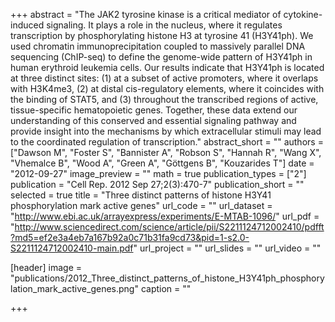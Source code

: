 +++
abstract = "The JAK2 tyrosine kinase is a critical mediator of cytokine-induced signaling. It plays a role in the nucleus, where it regulates transcription by phosphorylating histone H3 at tyrosine 41 (H3Y41ph). We used chromatin immunoprecipitation coupled to massively parallel DNA sequencing (ChIP-seq) to define the genome-wide pattern of H3Y41ph in human erythroid leukemia cells. Our results indicate that H3Y41ph is located at three distinct sites: (1) at a subset of active promoters, where it overlaps with H3K4me3, (2) at distal cis-regulatory elements, where it coincides with the binding of STAT5, and (3) throughout the transcribed regions of active, tissue-specific hematopoietic genes. Together, these data extend our understanding of this conserved and essential signaling pathway and provide insight into the mechanisms by which extracellular stimuli may lead to the coordinated regulation of transcription."
abstract_short = ""
authors = ["Dawson M", "Foster S", "Bannister A", "Robson S", "Hannah R", "Wang X", "Vhemalce B", "Wood A", "Green A", "Göttgens B", "Kouzarides T"]
date = "2012-09-27"
image_preview = ""
math = true
publication_types = ["2"]
publication = "Cell Rep. 2012 Sep 27;2(3):470-7"
publication_short = ""
selected = true
title = "Three distinct patterns of histone H3Y41 phosphorylation mark active genes"
url_code = ""
url_dataset = "http://www.ebi.ac.uk/arrayexpress/experiments/E-MTAB-1096/"
url_pdf = "http://www.sciencedirect.com/science/article/pii/S2211124712002410/pdfft?md5=ef2e3a4eb7a167b92a0c71b31fa9cd73&pid=1-s2.0-S2211124712002410-main.pdf"
url_project = ""
url_slides = ""
url_video = ""

[header]
image = "publications/2012_Three_distinct_patterns_of_histone_H3Y41ph_phosphorylation_mark_active_genes.png"
caption = ""

+++

